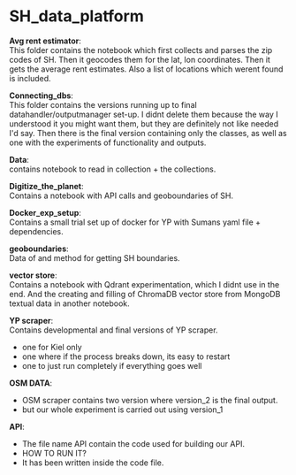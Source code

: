 # SH_data_platform


**Avg rent estimator**:<br>
This folder contains the notebook which first collects and parses the zip codes of SH. Then it geocodes them for the lat, lon coordinates. Then it gets the average rent estimates. Also a list of locations which werent found is included.

**Connecting_dbs**:<br>
This folder contains the versions running up to final datahandler/outputmanager set-up. I didnt delete them because the way I understood it you might want them, but they are definitely not like needed I'd say.
Then there is the final version containing only the classes, as well as one with the experiments of functionality and outputs.

**Data**:<br>
contains notebook to read in collection + the collections. 

**Digitize_the_planet**:<br>
Contains a notebook with API calls and geoboundaries of SH.

**Docker_exp_setup**:<br>
Contains a small trial set up of docker for YP with Sumans yaml file + dependencies.

**geoboundaries**:<br>
Data of and method for getting SH boundaries.

**vector store**:<br>
Contains a notebook with Qdrant experimentation, which I didnt use in the end.
And the creating and filling of ChromaDB vector store from MongoDB textual data in another notebook.

**YP scraper**:<br>
Contains developmental and final versions of YP scraper.
- one for Kiel only
- one where if the process breaks down, its easy to restart 
- one to just run completely if everything goes well

**OSM DATA**:<br>
- OSM scraper contains two version where version_2 is the final output.
- but our whole experiment is carried out using version_1


**API**:<br>
- The file name API contain the code used for building our API. 
- HOW TO RUN IT?
- It has been written inside the code file.
